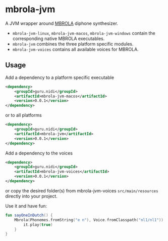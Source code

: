 # mbrola-jvm
A JVM wrapper around [MBROLA](http://tcts.fpms.ac.be/synthesis/mbrola.html) diphone synthesizer.

- `mbrola-jvm-linux`, `mbrola-jvm-macos`, `mbrola-jvm-windows` contain the corresponding native MBROLA executables.
- `mbrola-jvm` combines the three platform specific modules.
- `mbrola-jvm-voices` contains all available voices for MBROLA.

## Usage
Add a dependency to a platform specific executable
```xml
<dependency>
    <groupId>guru.nidi</groupId>
    <artifactId>mbrola-jvm-macos</artifactId>
    <version>0.0.1</version>
</dependency> 
```
or to all platforms
```xml
<dependency>
    <groupId>guru.nidi</groupId>
    <artifactId>mbrola-jvm</artifactId>
    <version>0.0.1</version>
</dependency> 
```

Add a dependency to the voices
```xml
<dependency>
    <groupId>guru.nidi</groupId>
    <artifactId>mbrola-jvm-voices</artifactId>
    <version>0.0.1</version>
</dependency> 
```
or copy the desired folder(s) from mbrola-jvm-voices `src/main/resources` directly into your project.

Use it and have fun:
```kotlin
fun sayOneInDutch() {
    Mbrola(Phonemes.fromString("e n"), Voice.fromClasspath("nl1/nl1")).run().use {
        it.play(true)
    }
}
```
